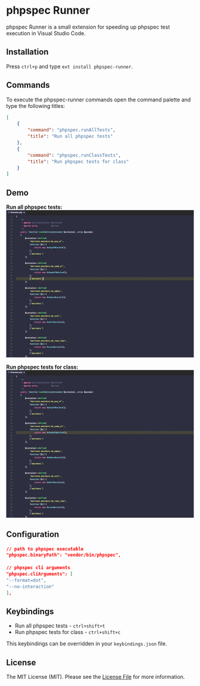 # phpspec Runner

phpspec Runner is a small extension for speeding up phpspec test execution in Visual Studio Code.

## Installation
Press `ctrl+p` and type `ext install phpspec-runner`.

## Commands
To execute the phpspec-runner commands open the command palette and type the following titles:

```json
[
    {
        "command": "phpspec.runAllTests",
        "title": "Run all phpspec tests"
    },
    {
        "command": "phpspec.runClassTests",
        "title": "Run phpspec tests for class"
    }
]
```

## Demo

**Run all phpspec tests:**
![Run all phpspec tests](images/phpspec-runner-run-all-tests.gif)

**Run phpspec tests for class:**
![Run phpspec tests for class](images/phpspec-runner-run-class-tests.gif)

## Configuration
```json
// path to phpspec executable
"phpspec.binaryPath": "vendor/bin/phpspec",

// phpspec cli arguments
"phpspec.cliArguments": [
"--format=dot",
"--no-interaction"
],
```

## Keybindings

* Run all phpspec tests - `ctrl+shift+t`
* Run phpspec tests for class - `ctrl+shift+c`

This keybindings can be overridden in your `keybindings.json` file.

## License

The MIT License (MIT). Please see the [License File](LICENSE) for more information.
